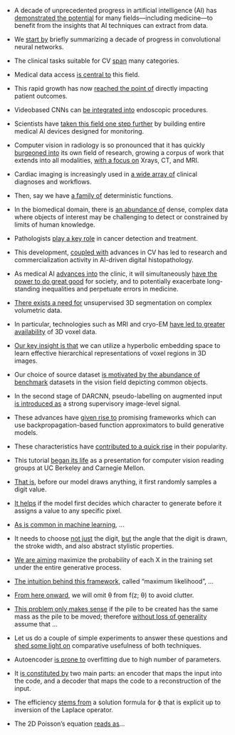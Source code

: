 - A decade of unprecedented progress in artificial intelligence (AI) has <ins>demonstrated the potential</ins> for many fields—including
medicine—to benefit from the insights that AI techniques can extract from data.
- We <ins>start by</ins> briefly summarizing a decade of progress in convolutional neural networks.
- The clinical tasks suitable for CV <ins>span</ins> many categories.
- Medical data access <ins>is central to</ins> this field.
- This rapid growth has now <ins>reached the point of</ins> directly impacting patient outcomes.
- Videobased CNNs can <ins>be integrated into</ins> endoscopic procedures.
- Scientists have <ins>taken this field one step further</ins> by building entire medical AI devices designed for monitoring.
- Computer vision in radiology is so pronounced that it has quickly <ins>burgeoned into</ins> its own field of research, growing a corpus of work that extends into all modalities, <ins>with a focus on</ins> Xrays, CT, and MRI.

- Cardiac imaging is increasingly used in <ins>a wide array of</ins> clinical diagnoses and workflows. 
- Then, say we have <ins>a family of</ins> deterministic functions.
- In the biomedical domain, there is <ins>an abundance of</ins> dense, complex data where objects of interest may be challenging to detect or constrained by limits of human knowledge.

- Pathologists <ins>play a key role</ins> in cancer detection and treatment.
- This development, <ins>coupled with</ins> advances in CV has led to research and commercialization activity in AI-driven digital histopathology.
- As medical AI <ins>advances into</ins> the clinic, it will simultaneously <ins>have the power to do great good</ins> for society, and to potentially exacerbate long-standing inequalities and perpetuate errors in medicine.
- <ins>There exists a need for</ins> unsupervised 3D segmentation on complex volumetric data.
- In particular, technologies such as MRI and cryo-EM <ins>have led to greater availability</ins> of 3D voxel data.
- <ins>Our key insight is that</ins> we can utilize a hyperbolic embedding space to learn effective hierarchical representations of voxel regions in 3D images. 
- Our choice of source dataset <ins>is motivated by the abundance of benchmark</ins> datasets in the vision field depicting common objects.
- In the second stage of DARCNN, pseudo-labelling on augmented input <ins>is introduced as</ins> a strong supervisory image-level signal.
- These advances have <ins>given rise to</ins> promising frameworks which can use backpropagation-based function approximators to build generative models.
- These characteristics have <ins>contributed to a quick rise</ins> in their popularity.
- This tutorial <ins>began its life</ins> as a presentation for computer vision reading groups at UC Berkeley and Carnegie Mellon. 
- <ins>That is</ins>, before our model draws anything, it first randomly samples a digit value.
- <ins>It helps</ins> if the model first decides which character to generate before it assigns a value to any specific pixel.
- <ins>As is common in machine learning</ins>, ...
- It needs to choose <ins>not just</ins> the digit, <ins>but</ins> the angle that the digit is drawn, the stroke width, and also abstract stylistic properties.
- <ins>We are aiming</ins> maximize the probability of each X in the training set under the entire generative process.
- <ins>The intuition behind this framework</ins>, called “maximum likelihood”, ...
- <ins>From here onward</ins>, we will omit θ from f(z; θ) to avoid clutter.
- <ins>This problem only makes sense</ins> if the pile to be created has the same mass as the pile to be moved; therefore <ins>without loss of generality</ins> assume that ...
- Let us do a couple of simple experiments to answer these questions and <ins>shed some light on</ins> comparative usefulness of both techniques.
- Autoencoder <ins>is prone to</ins> overfitting due to high number of parameters.
- It <ins>is constituted by</ins> two main parts: an encoder that maps the input into the code, and a decoder that maps the code to a reconstruction of the input.
- The efficiency <ins>stems from</ins> a solution formula for ϕ that is explicit up to inversion of the Laplace operator.
- The 2D Poisson’s equation <ins>reads as</ins>...